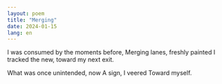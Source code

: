 ```yaml
---
layout: poem
title: "Merging"
date: 2024-01-15
lang: en
---
```


I was consumed by the moments before,
Merging lanes, freshly painted 
I tracked the new, toward my next exit.

What was once unintended, now
A sign, I veered
Toward myself.